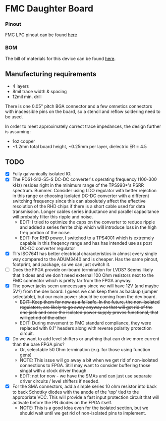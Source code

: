 # FMC Daughter Board

### Pinout
FMC LPC pinout can be found [here](https://docs.google.com/spreadsheets/d/18WfmbLGt8bGUUdksKp6AKA_wMX2SJ3Tndin-nnEgUCs/edit#gid=584734392)

### BOM
The bill of materials for this device can be found
[here](https://docs.google.com/spreadsheets/d/18WfmbLGt8bGUUdksKp6AKA_wMX2SJ3Tndin-nnEgUCs/edit?usp=sharing).

## Manufacturing requirements
- 4 layers
- 8mil trace width & spacing
- 12mil min. drill

There is one 0.05" pitch BGA connector and a few omnetics connectors with inacessible pins on the board, so a stencil and reflow soldering need to be used.

In order to meet approximately correct trace impedances, the design further is assuming:
 - 1oz copper
 - ~1.2mm total board height, ~0.25mm per layer, dielectric ER = 4.5

## TODO
- [X] Fully galvanically isolated IO.
- [x] The PDS1-S12-S5-S DC-DC converter's operating frequency (100-300 kHz)
  resides right in the minimum range of the TPS993\*'s PSRR spectrum. Bummer.
  Consider using LDO regulator with better rejection in this range  or choosing
  isolated DC-DC converter with a different switching frequency since this can
  absolutely affect the effective resolution of the RHD chips if there is a
  short cable used for data transmission. Longer cables series inductance and
  parallel capacitance will probably filter this ripple and noise.
    - EDIT: I tried to optimize the caps on the converter to reduce ripple and
    added a series ferrite chip which will introduce loss in the high freq
    portion of the noise.
    - EDIT: For RHD power, I switched to a TPS4001 which is extremely capable
      in this freqency range and has has intended use as post DC-DC converter
      regulator
- [x] TI's ISO7641 has better electrical characteristics in almost every
  single way compared to the ADUM3440 and is cheaper. Has the same pinout,
  footprint, and package, so we can just switch it.
- [ ] Does the FPGA provide on-board termination for LVDS? Seems likely
  that it does and we don't need external 100 Ohm resistors next to the FMC connector
  which is pretty far from the FPGA anyway.
- [x] The power jacks seem unnecessary since we will have 12V (and maybe 5V?)
  from the dev board. I guess we can keep them as backup (jumper selectable),
  but our main power should be coming from the dev board.
    - ~~EDIT: Keep them for now as a failsafe. In the future, the non-isolated
      regulators, are likely to go away anyway so that will get rid of the one
      jack and once the isolated power supply proves functional, that will get
      rid of the other~~
    - EDIT: During movement to FMC standard compliance, they were replaced with
      0.1" headers along with reverse polarity protection circuit.
- [X] Do we want to add level shifters or anything that can drive more current
  than the bare FPGA pins?
    - Or, selectable 50 Ohm termination (e.g. for those using function gens)
    - NOTE: This issue will go away a bit when we get rid of non-isolated
      connections to FPGA. Still may want to consider buffering those singal
      with a clock driver though.
    - EDIT: not for now - we have the SMAs and can just use separate driver circuits / level shifters if needed.
- [x] For the SMA connectors, add a simple series 10 ohm resistor into back to
  back Schottky diodes with the anode of the 'top' tied to the appropriate VCC.
  This will provide a fast input protection circuit that will activate before
  the PN diodes on the FPGA itself.
    - NOTE: This is a good idea even for the isolated section, but we should
      wait until we get rid of non-isolated pins to implement.
